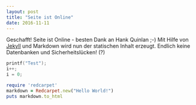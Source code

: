 ```yaml
---
layout: post
title: "Seite ist Online"
date: 2016-11-11
---
```


Geschafft! Seite ist Online - besten Dank an Hank Quinlan ;-) Mit Hilfe von [Jekyll](http://jekyllrb.com) und Markdown wird nun der statischen Inhalt erzeugt. Endlich keine Datenbanken und Sicherheitslücken! (?) 


```C
printf("Test");
i++;
i = 0;
```

```ruby
require 'redcarpet'
markdown = Redcarpet.new("Hello World!")
puts markdown.to_html
```

